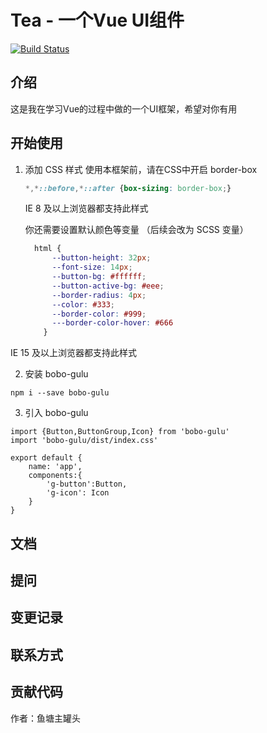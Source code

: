 # Tea - 一个Vue UI组件
[![Build Status](https://travis-ci.org/BOBOlife/gulu-test.svg?branch=master)](https://travis-ci.org/BOBOlife/gulu-test)
## 介绍
这是我在学习Vue的过程中做的一个UI框架，希望对你有用
## 开始使用

1. 添加 CSS 样式
   使用本框架前，请在CSS中开启 border-box
   
   ```css
   *,*::before,*::after {box-sizing: border-box;}
   ```
   IE 8 及以上浏览器都支持此样式
   
   你还需要设置默认颜色等变量 （后续会改为 SCSS 变量）
   ```CSS
     html {
         --button-height: 32px;
         --font-size: 14px;
         --button-bg: #ffffff;
         --button-active-bg: #eee;
         --border-radius: 4px;
         --color: #333;
         --border-color: #999;
         ---border-color-hover: #666
       }
   ```
IE 15 及以上浏览器都支持此样式

2. 安装 bobo-gulu
```
npm i --save bobo-gulu
```

3.  引入 bobo-gulu
```
import {Button,ButtonGroup,Icon} from 'bobo-gulu'
import 'bobo-gulu/dist/index.css'

export default {
    name: 'app',
    components:{
        'g-button':Button,
        'g-icon': Icon
    }
}
```


## 文档

## 提问

## 变更记录

## 联系方式

## 贡献代码
作者：鱼塘主罐头

